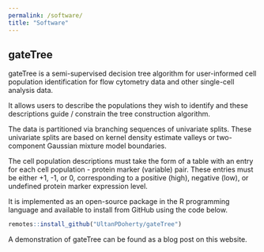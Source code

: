 ```yaml
---
permalink: /software/
title: "Software"
---
```


## gateTree

gateTree is a semi-supervised decision tree algorithm for user-informed cell population identification for flow cytometry data and other single-cell analysis data.

It allows users to describe the populations they wish to identify and these descriptions guide / constrain the tree construction algorithm.

The data is partitioned via branching sequences of univariate splits. These univariate splits are based on kernel density estimate valleys or two-component Gaussian mixture model boundaries.

The cell population descriptions must take the form of a table with an entry for each cell population - protein marker (variable) pair. These entries must be either +1, -1, or 0, corresponding to a positive (high), negative (low), or undefined protein marker expression level.

It is implemented as an open-source package in the R programming language and available to install from GitHub using the code below.

```r
remotes::install_github("UltanPDoherty/gateTree")
```

A demonstration of gateTree can be found as a blog post on this website.
